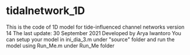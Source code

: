 # tidalnetwork_1D
This is the code of 1D model for tide-influenced channel networks version 14
The last update: 30 September 2021
Developed by Arya Iwantoro
You can setup your model in ini_dia_3.m under "source" folder and run the model using Run_Me.m under Run_Me folder
